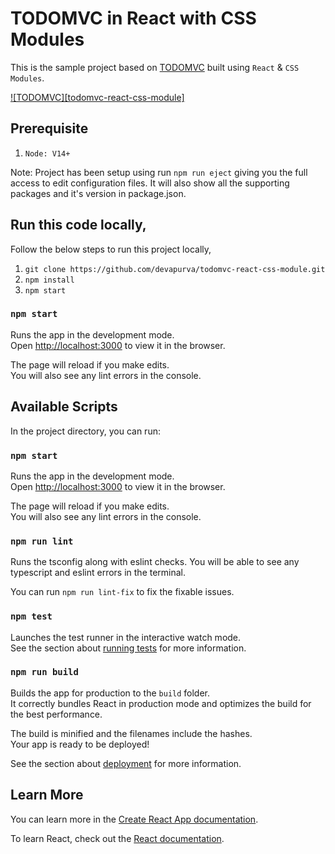 # TODOMVC in React with CSS Modules

This is the sample project based on [TODOMVC](https://todomvc.com/examples/vanillajs/#/) built using `React` & `CSS Modules`.

[![TODOMVC][todomvc-react-css-module]](https://user-images.githubusercontent.com/45891712/145302252-48255b19-04ab-4c53-8d31-9f5d925066e7.mov)

## Prerequisite

1. `Node: V14+`

Note: Project has been setup using run `npm run eject` giving you the full access to edit configuration files. It will also show all the supporting packages and it's version in package.json.

## Run this code locally,

Follow the below steps to run this project locally,

1. `git clone https://github.com/devapurva/todomvc-react-css-module.git`
2. `npm install`
3. `npm start`

### `npm start`

Runs the app in the development mode.\
Open [http://localhost:3000](http://localhost:3000) to view it in the browser.

The page will reload if you make edits.\
You will also see any lint errors in the console.

## Available Scripts

In the project directory, you can run:

### `npm start`

Runs the app in the development mode.\
Open [http://localhost:3000](http://localhost:3000) to view it in the browser.

The page will reload if you make edits.\
You will also see any lint errors in the console.

### `npm run lint`

Runs the tsconfig along with eslint checks.
You will be able to see any typescript and eslint errors in the terminal.

You can run `npm run lint-fix` to fix the fixable issues.

### `npm test`

Launches the test runner in the interactive watch mode.\
See the section about [running tests](https://facebook.github.io/create-react-app/docs/running-tests) for more information.

### `npm run build`

Builds the app for production to the `build` folder.\
It correctly bundles React in production mode and optimizes the build for the best performance.

The build is minified and the filenames include the hashes.\
Your app is ready to be deployed!

See the section about [deployment](https://facebook.github.io/create-react-app/docs/deployment) for more information.

## Learn More

You can learn more in the [Create React App documentation](https://facebook.github.io/create-react-app/docs/getting-started).

To learn React, check out the [React documentation](https://reactjs.org/).
